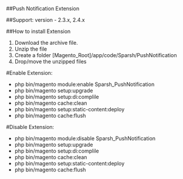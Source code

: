 ##Push Notification Extension

##Support: 
version - 2.3.x, 2.4.x

##How to install Extension

1. Download the archive file.
2. Unzip the file
3. Create a folder [Magento_Root]/app/code/Sparsh/PushNotification
4. Drop/move the unzipped files

#Enable Extension:
- php bin/magento module:enable Sparsh_PushNotification
- php bin/magento setup:upgrade
- php bin/magento setup:di:complile
- php bin/magento cache:clean
- php bin/magento setup:static-content:deploy
- php bin/magento cache:flush

#Disable Extension:
- php bin/magento module:disable Sparsh_PushNotification
- php bin/magento setup:upgrade
- php bin/magento setup:di:complile
- php bin/magento cache:clean
- php bin/magento setup:static-content:deploy
- php bin/magento cache:flush
